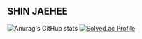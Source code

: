## SHIN JAEHEE

![Anurag's GitHub stats](https://github-readme-stats.vercel.app/api?username=yuntasha&show_icons=true&theme=radical)
[![Solved.ac Profile](http://mazassumnida.wtf/api/v2/generate_badge?boj=백준아이디)](https://solved.ac/jaljayo85/)
<!--
**yuntasha/yuntasha** is a ✨ _special_ ✨ repository because its `README.md` (this file) appears on your GitHub profile.

Here are some ideas to get you started:

- 🔭 I’m currently working on ...
- 🌱 I’m currently learning ...
- 👯 I’m looking to collaborate on ...
- 🤔 I’m looking for help with ...
- 💬 Ask me about ...
- 📫 How to reach me: ...
- 😄 Pronouns: ...
- ⚡ Fun fact: ...
-->
